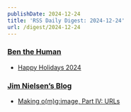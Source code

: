 ```yaml
---
publishDate: 2024-12-24
title: 'RSS Daily Digest: 2024-12-24'
url: /digest/2024-12-24
---
```


### [Ben the Human](https://benthehuman.com/)

  * [Happy Holidays 2024](https://benthehuman.com/happy-holidays-2024/)
  
### [Jim Nielsen’s Blog](https://blog.jim-nielsen.com/)

  * [Making o(m)g:image, Part IV: URLs](https://blog.jim-nielsen.com/2024/making-omgimg-pt-iv/)
  
